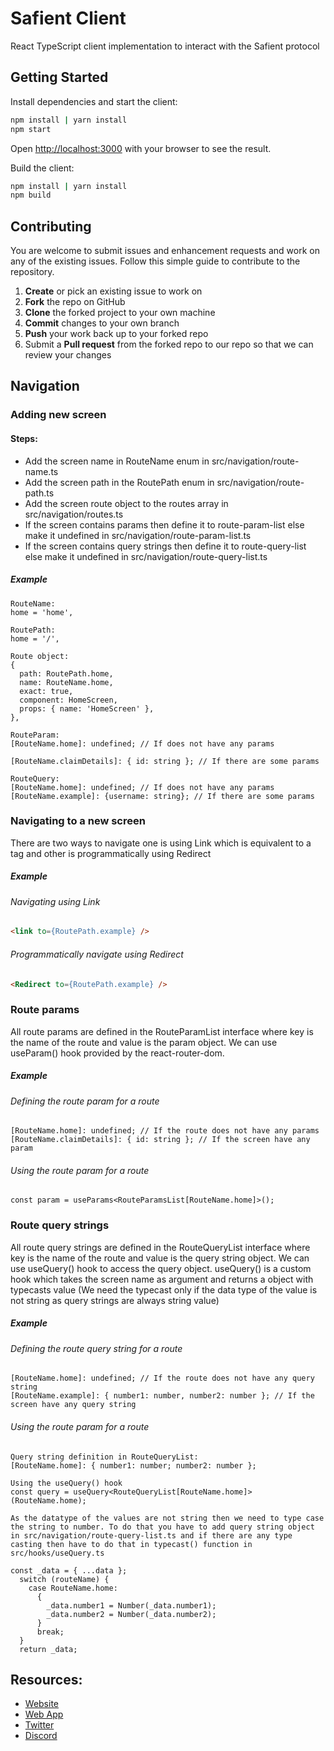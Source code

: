 # Safient Client

React TypeScript client implementation to interact with the Safient protocol

## Getting Started

Install dependencies and start the client:

```bash
npm install | yarn install
npm start
```

Open [http://localhost:3000](http://localhost:3000) with your browser to see the result.

Build the client:

```bash
npm install | yarn install
npm build
```

## Contributing

You are welcome to submit issues and enhancement requests and work on any of the existing issues. Follow this simple guide to contribute to the repository.

1.  **Create** or pick an existing issue to work on
2.  **Fork** the repo on GitHub
3.  **Clone** the forked project to your own machine
4.  **Commit** changes to your own branch
5.  **Push** your work back up to your forked repo
6.  Submit a **Pull request** from the forked repo to our repo so that we can review your changes

## Navigation

### Adding new screen

#### Steps:

- Add the screen name in RouteName enum in src/navigation/route-name.ts
- Add the screen path in the RoutePath enum in src/navigation/route-path.ts
- Add the screen route object to the routes array in src/navigation/routes.ts
- If the screen contains params then define it to route-param-list else make it undefined in src/navigation/route-param-list.ts
- If the screen contains query strings then define it to route-query-list else make it undefined in src/navigation/route-query-list.ts

##### Example

```
RouteName:
home = 'home',

RoutePath:
home = '/',

Route object:
{
  path: RoutePath.home,
  name: RouteName.home,
  exact: true,
  component: HomeScreen,
  props: { name: 'HomeScreen' },
},

RouteParam:
[RouteName.home]: undefined; // If does not have any params

[RouteName.claimDetails]: { id: string }; // If there are some params

RouteQuery:
[RouteName.home]: undefined; // If does not have any params
[RouteName.example]: {username: string}; // If there are some params
```

### Navigating to a new screen

There are two ways to navigate one is using Link which is equivalent to a tag and other is programmatically using Redirect

##### Example

###### Navigating using Link

```html
<link to={RoutePath.example} />
```

###### Programmatically navigate using Redirect

```html
<Redirect to={RoutePath.example} />
```

### Route params

All route params are defined in the RouteParamList interface where key is the name of the route and value is the param object. We can use useParam() hook provided by the react-router-dom.

##### Example

###### Defining the route param for a route

```
[RouteName.home]: undefined; // If the route does not have any params
[RouteName.claimDetails]: { id: string }; // If the screen have any param
```

###### Using the route param for a route

```
const param = useParams<RouteParamsList[RouteName.home]>();
```

### Route query strings

All route query strings are defined in the RouteQueryList interface where key is the name of the route and value is the query string object. We can use useQuery() hook to access the query object. useQuery() is a custom hook which takes the screen name as argument and returns a object with typecasts value (We need the typecast only if the data type of the value is not string as query strings are always string value)

##### Example

###### Defining the route query string for a route

```
[RouteName.home]: undefined; // If the route does not have any query string
[RouteName.example]: { number1: number, number2: number }; // If the screen have any query string
```

###### Using the route param for a route

```
Query string definition in RouteQueryList:
[RouteName.home]: { number1: number; number2: number };

Using the useQuery() hook
const query = useQuery<RouteQueryList[RouteName.home]>(RouteName.home);

As the datatype of the values are not string then we need to type case the string to number. To do that you have to add query string object in src/navigation/route-query-list.ts and if there are any type casting then have to do that in typecast() function in src/hooks/useQuery.ts

const _data = { ...data };
  switch (routeName) {
    case RouteName.home:
      {
        _data.number1 = Number(_data.number1);
        _data.number2 = Number(_data.number2);
      }
      break;
  }
  return _data;
```

## Resources:

- [Website](https://safient.co)
- [Web App](https://app.safient.co)
- [Twitter](https://twitter.con/safientio)
- [Discord](https://discord.safient.io)
